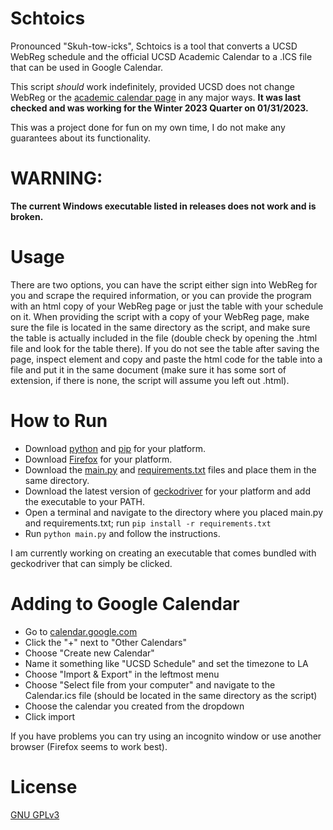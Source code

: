 # Schtoics
Pronounced "Skuh-tow-icks", Schtoics is a tool that converts a UCSD WebReg schedule and the official UCSD Academic Calendar to a .ICS file that can be used in Google Calendar.

This script *should* work indefinitely, provided UCSD does not change WebReg or the [academic calendar page](https://blink.ucsd.edu/instructors/resources/academic/calendars/2020.html) in any major ways. **It was last checked and was working for the Winter 2023 Quarter on 01/31/2023.**

This was a project done for fun on my own time, I do not make any guarantees about its functionality.

# WARNING:

**The current Windows executable listed in releases does not work and is broken.**

# Usage

There are two options, you can have the script either sign into WebReg for you and scrape the required information, or you can provide the program with an html copy of your WebReg page or just the table with your schedule on it. When providing the script with a copy of your WebReg page, make sure the file is located in the same directory as the script, and make sure the table is actually included in the file (double check by opening the .html file and look for the table there). If you do not see the table after saving the page, inspect element and copy and paste the html code for the table into a file and put it in the same document (make sure it has some sort of extension, if there is none, the script will assume you left out .html).

# How to Run

 - Download [python](https://www.python.org/downloads/) and [pip](https://pip.pypa.io/en/stable/installation/) for your platform.
 - Download [Firefox](https://www.mozilla.org/en-US/firefox/new/) for your platform.
 - Download the [main.py](https://github.com/isaiahtx/Schtoics/blob/master/main.py) and [requirements.txt](https://github.com/isaiahtx/Schtoics/blob/master/requirements.txt) files and place them in the same directory.
 - Download the latest version of [geckodriver](https://github.com/mozilla/geckodriver/releases) for your platform and add the executable to your PATH.
 - Open a terminal and navigate to the directory where you placed main.py and requirements.txt; run `pip install -r requirements.txt`
 - Run `python main.py` and follow the instructions.

I am currently working on creating an executable that comes bundled with geckodriver that can simply be clicked.

# Adding to Google Calendar
* Go to [calendar.google.com](https://calendar.google.com/)
* Click the "+" next to "Other Calendars"
* Choose "Create new Calendar"
* Name it something like "UCSD Schedule" and set the timezone to LA
* Choose "Import & Export" in the leftmost menu
* Choose "Select file from your computer" and navigate to the Calendar.ics file (should be located in the same directory as the script)
* Choose the calendar you created from the dropdown
* Click import

If you have problems you can try using an incognito window or use another browser (Firefox seems to work best).

# License
[GNU GPLv3](https://choosealicense.com/licenses/gpl-3.0/)
